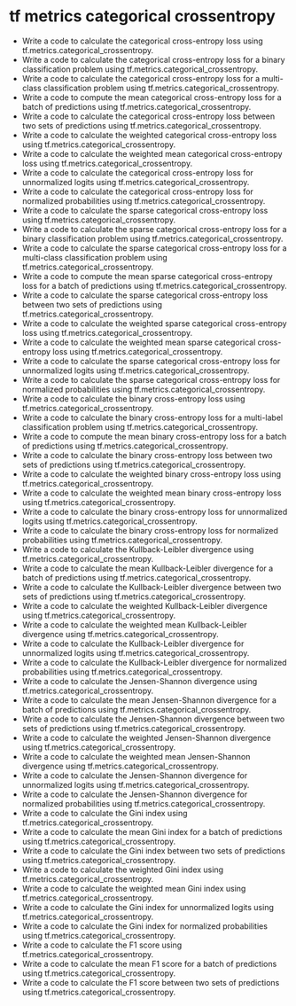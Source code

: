 # tf metrics categorical crossentropy

- Write a code to calculate the categorical cross-entropy loss using tf.metrics.categorical_crossentropy.
- Write a code to calculate the categorical cross-entropy loss for a binary classification problem using tf.metrics.categorical_crossentropy.
- Write a code to calculate the categorical cross-entropy loss for a multi-class classification problem using tf.metrics.categorical_crossentropy.
- Write a code to compute the mean categorical cross-entropy loss for a batch of predictions using tf.metrics.categorical_crossentropy.
- Write a code to calculate the categorical cross-entropy loss between two sets of predictions using tf.metrics.categorical_crossentropy.
- Write a code to calculate the weighted categorical cross-entropy loss using tf.metrics.categorical_crossentropy.
- Write a code to calculate the weighted mean categorical cross-entropy loss using tf.metrics.categorical_crossentropy.
- Write a code to calculate the categorical cross-entropy loss for unnormalized logits using tf.metrics.categorical_crossentropy.
- Write a code to calculate the categorical cross-entropy loss for normalized probabilities using tf.metrics.categorical_crossentropy.
- Write a code to calculate the sparse categorical cross-entropy loss using tf.metrics.categorical_crossentropy.
- Write a code to calculate the sparse categorical cross-entropy loss for a binary classification problem using tf.metrics.categorical_crossentropy.
- Write a code to calculate the sparse categorical cross-entropy loss for a multi-class classification problem using tf.metrics.categorical_crossentropy.
- Write a code to compute the mean sparse categorical cross-entropy loss for a batch of predictions using tf.metrics.categorical_crossentropy.
- Write a code to calculate the sparse categorical cross-entropy loss between two sets of predictions using tf.metrics.categorical_crossentropy.
- Write a code to calculate the weighted sparse categorical cross-entropy loss using tf.metrics.categorical_crossentropy.
- Write a code to calculate the weighted mean sparse categorical cross-entropy loss using tf.metrics.categorical_crossentropy.
- Write a code to calculate the sparse categorical cross-entropy loss for unnormalized logits using tf.metrics.categorical_crossentropy.
- Write a code to calculate the sparse categorical cross-entropy loss for normalized probabilities using tf.metrics.categorical_crossentropy.
- Write a code to calculate the binary cross-entropy loss using tf.metrics.categorical_crossentropy.
- Write a code to calculate the binary cross-entropy loss for a multi-label classification problem using tf.metrics.categorical_crossentropy.
- Write a code to compute the mean binary cross-entropy loss for a batch of predictions using tf.metrics.categorical_crossentropy.
- Write a code to calculate the binary cross-entropy loss between two sets of predictions using tf.metrics.categorical_crossentropy.
- Write a code to calculate the weighted binary cross-entropy loss using tf.metrics.categorical_crossentropy.
- Write a code to calculate the weighted mean binary cross-entropy loss using tf.metrics.categorical_crossentropy.
- Write a code to calculate the binary cross-entropy loss for unnormalized logits using tf.metrics.categorical_crossentropy.
- Write a code to calculate the binary cross-entropy loss for normalized probabilities using tf.metrics.categorical_crossentropy.
- Write a code to calculate the Kullback-Leibler divergence using tf.metrics.categorical_crossentropy.
- Write a code to calculate the mean Kullback-Leibler divergence for a batch of predictions using tf.metrics.categorical_crossentropy.
- Write a code to calculate the Kullback-Leibler divergence between two sets of predictions using tf.metrics.categorical_crossentropy.
- Write a code to calculate the weighted Kullback-Leibler divergence using tf.metrics.categorical_crossentropy.
- Write a code to calculate the weighted mean Kullback-Leibler divergence using tf.metrics.categorical_crossentropy.
- Write a code to calculate the Kullback-Leibler divergence for unnormalized logits using tf.metrics.categorical_crossentropy.
- Write a code to calculate the Kullback-Leibler divergence for normalized probabilities using tf.metrics.categorical_crossentropy.
- Write a code to calculate the Jensen-Shannon divergence using tf.metrics.categorical_crossentropy.
- Write a code to calculate the mean Jensen-Shannon divergence for a batch of predictions using tf.metrics.categorical_crossentropy.
- Write a code to calculate the Jensen-Shannon divergence between two sets of predictions using tf.metrics.categorical_crossentropy.
- Write a code to calculate the weighted Jensen-Shannon divergence using tf.metrics.categorical_crossentropy.
- Write a code to calculate the weighted mean Jensen-Shannon divergence using tf.metrics.categorical_crossentropy.
- Write a code to calculate the Jensen-Shannon divergence for unnormalized logits using tf.metrics.categorical_crossentropy.
- Write a code to calculate the Jensen-Shannon divergence for normalized probabilities using tf.metrics.categorical_crossentropy.
- Write a code to calculate the Gini index using tf.metrics.categorical_crossentropy.
- Write a code to calculate the mean Gini index for a batch of predictions using tf.metrics.categorical_crossentropy.
- Write a code to calculate the Gini index between two sets of predictions using tf.metrics.categorical_crossentropy.
- Write a code to calculate the weighted Gini index using tf.metrics.categorical_crossentropy.
- Write a code to calculate the weighted mean Gini index using tf.metrics.categorical_crossentropy.
- Write a code to calculate the Gini index for unnormalized logits using tf.metrics.categorical_crossentropy.
- Write a code to calculate the Gini index for normalized probabilities using tf.metrics.categorical_crossentropy.
- Write a code to calculate the F1 score using tf.metrics.categorical_crossentropy.
- Write a code to calculate the mean F1 score for a batch of predictions using tf.metrics.categorical_crossentropy.
- Write a code to calculate the F1 score between two sets of predictions using tf.metrics.categorical_crossentropy.